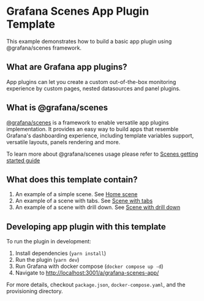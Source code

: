# Grafana Scenes App Plugin Template

This example demonstrates how to build a basic app plugin using @grafana/scenes framework.

## What are Grafana app plugins?

App plugins can let you create a custom out-of-the-box monitoring experience by custom pages, nested datasources and panel plugins.

## What is @grafana/scenes

[@grafana/scenes](https://github.com/grafana/scenes) is a framework to enable versatile app plugins implementation. It provides an easy way to build apps that resemble Grafana's dashboarding experience, including template variables support, versatile layouts, panels rendering and more.

To learn more about @grafana/scenes usage please refer to [Scenes getting started guide](https://github.com/grafana/scenes-get-started)

## What does this template contain?

1. An example of a simple scene. See [Home scene](./src/pages/Home/Home.tsx)
1. An example of a scene with tabs. See [Scene with tabs](./src/pages/WithTabs/WithTabs.tsx)
1. An example of a scene with drill down. See [Scene with drill down](./src/pages/WithDrilldown/WithDrilldown.tsx)

## Developing app plugin with this template

To run the plugin in development:

1. Install dependencies (`yarn install`)
1. Run the plugin (`yarn dev`)
1. Run Grafana with docker compose (`docker compose up -d`)
1. Navigate to [http://localhost:3001/a/grafana-scenes-app/](http://localhost:3001/a/grafana-scenes-app/)

For more details, checkout `package.json`, `docker-compose.yaml`, and the provisioning directory.
